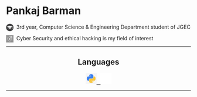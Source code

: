 # Pankaj Barman

<img align="left" src="grad.webp" alt= “Education” width="20" height="20"> &nbsp; 3rd year, Computer Science & Engineering Department student of JGEC
  
<img align="left" src="cyber-sec.png" alt= “Interest” width="20" height="20"> &nbsp; Cyber Security and ethical hacking is my field of interest

***
<div style="text-align:center">
<h2>Languages</h2>
<p style="display:flex;justify-content:center">
<a href='https://www.python.org/'>
<img src="python2.png" alt= “Interest” width="30" height="30">
</a>
<a href='https://www.gnu.org/software/bash/'>
&ensp;
<img src="bash.png" alt= “Interest” width="30" height="30"> 
</a>
</p>
</div>

***
